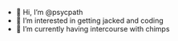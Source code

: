 - 👋 Hi, I’m @psycpath
- 👀 I’m interested in getting jacked and coding
- 🌱 I’m currently having intercourse with chimps

<!---
psycpath/psycpath is a ✨ special ✨ repository because its `README.md` (this file) appears on your GitHub profile.
You can click the Preview link to take a look at your changes.
--->
